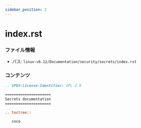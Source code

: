 ```yaml
---
sidebar_position: 2
---
```

# index.rst

### ファイル情報

- パス: `linux-v6.12/Documentation/security/secrets/index.rst`

### コンテンツ

```rst
.. SPDX-License-Identifier: GPL-2.0

=====================
Secrets documentation
=====================

.. toctree::

   coco

```

